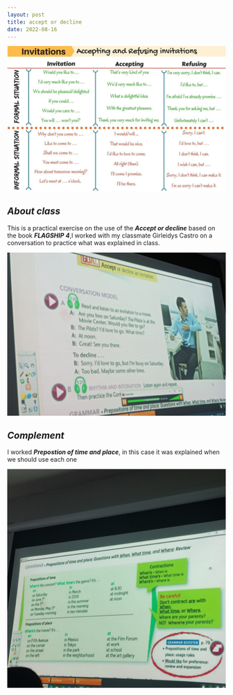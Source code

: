 ```yaml
---
layout: post
title: accept or decline
date: 2022-08-16
---
```


![imagen](/images/accept.jpg)

## ***About class***

This is a practical exercise on the use of the ***Accept or decline*** based on the book ***FLAGSHIP 4***,I worked with my classmate Girleidys Castro on a conversation to practice what was explained in class.

![img-2](/images/acc01.jpeg)

## ***Complement***

I worked ***Prepostion of time and place***, in this case it was explained when we should use each one

![img-3](/images/acco2.jpg)